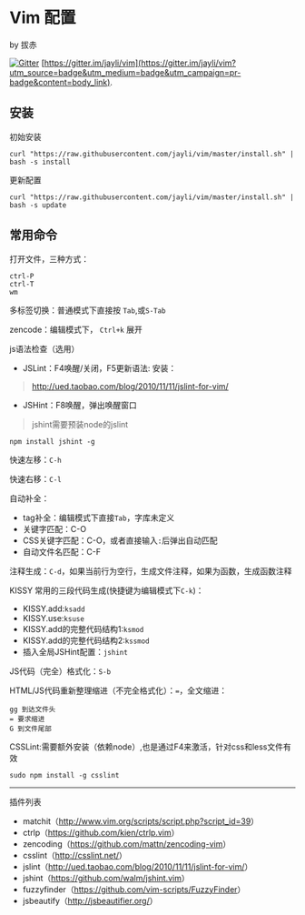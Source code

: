 # Vim 配置 

by 拔赤

[![Gitter](https://badges.gitter.im/Join%20Chat.svg)](https://gitter.im/jayli/vim?utm_source=badge&utm_medium=badge&utm_campaign=pr-badge&utm_content=body_badge) [https://gitter.im/jayli/vim](https://gitter.im/jayli/vim?utm_source=badge&utm_medium=badge&utm_campaign=pr-badge&content=body_link). 

## 安装

初始安装

	curl "https://raw.githubusercontent.com/jayli/vim/master/install.sh" | bash -s install

更新配置

	curl "https://raw.githubusercontent.com/jayli/vim/master/install.sh" | bash -s update 

## 常用命令

打开文件，三种方式：

	ctrl-P
	ctrl-T
	wm

多标签切换：普通模式下直接按 `Tab`,或`S-Tab`

zencode：编辑模式下， `Ctrl+k` 展开

js语法检查（选用）

- JSLint：F4唤醒/关闭，F5更新语法: 安装：

> <http://ued.taobao.com/blog/2010/11/11/jslint-for-vim/>

- JSHint：F8唤醒，弹出唤醒窗口

> jshint需要预装node的jslint

	npm install jshint -g

快速左移：`C-h`

快速右移：`C-l`

自动补全：

- tag补全：编辑模式下直接`Tab`，字库未定义
- 关键字匹配：C-O
- CSS关键字匹配：C-O，或者直接输入`:`后弹出自动匹配
- 自动文件名匹配：C-F

注释生成：`C-d`，如果当前行为空行，生成文件注释，如果为函数，生成函数注释

KISSY 常用的三段代码生成(快捷键为编辑模式下`C-k`)：

- KISSY.add:`ksadd`
- KISSY.use:`ksuse`
- KISSY.add的完整代码结构1:`ksmod`
- KISSY.add的完整代码结构2:`kssmod`
- 插入全局JSHint配置：`jshint`

JS代码（完全）格式化：`S-b`

HTML/JS代码重新整理缩进（不完全格式化）：`=`，全文缩进：

	gg 到达文件头
	= 要求缩进
	G 到文件尾部

CSSLint:需要额外安装（依赖node）,也是通过F4来激活，针对css和less文件有效

	sudo npm install -g csslint

------

插件列表

- matchit（<http://www.vim.org/scripts/script.php?script_id=39>）
- ctrlp（<https://github.com/kien/ctrlp.vim>）
- zencoding（<https://github.com/mattn/zencoding-vim>）
- csslint（<http://csslint.net/>）
- jslint（<http://ued.taobao.com/blog/2010/11/11/jslint-for-vim/>）
- jshint（<https://github.com/walm/jshint.vim>）
- fuzzyfinder（<https://github.com/vim-scripts/FuzzyFinder>）
- jsbeautify（<http://jsbeautifier.org/>）



